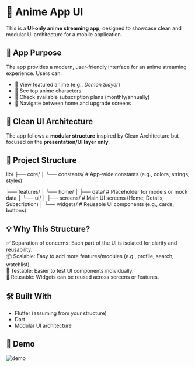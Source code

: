 # 📱 Anime App UI

This is a **UI-only anime streaming app**, designed to showcase clean and modular UI architecture for a mobile application.

## 🎯 App Purpose
The app provides a modern, user-friendly interface for an anime streaming experience. Users can:

- 🎥 View featured anime (e.g., *Demon Slayer*)  
- 🌟 See top anime characters  
- 💎 Check available subscription plans (monthly/annually)  
- 🧭 Navigate between home and upgrade screens  

## 🧼 Clean UI Architecture
The app follows a **modular structure** inspired by Clean Architecture but focused on the **presentation/UI layer only**.

## 📁 Project Structure
lib/
├── core/
│   └── constants/       # App-wide constants (e.g., colors, strings, styles)

├── features/
│   └── home/
│       ├── data/        # Placeholder for models or mock data
│       └── ui/
│           ├── screens/ # Main UI screens (Home, Details, Subscription)
│           └── widgets/ # Reusable UI components (e.g., cards, buttons)


## 💡 Why This Structure?
✅ Separation of concerns: Each part of the UI is isolated for clarity and reusability.  
📦 Scalable: Easy to add more features/modules (e.g., profile, search, watchlist).  
🧪 Testable: Easier to test UI components individually.  
💅 Reusable: Widgets can be reused across screens or features.  

## 🛠 Built With
- Flutter (assuming from your structure)  
- Dart  
- Modular UI architecture  

## 📸 Demo

![demo](https://github.com/user-attachments/assets/3f58900e-5eae-443e-9352-6afd27c7c985)
